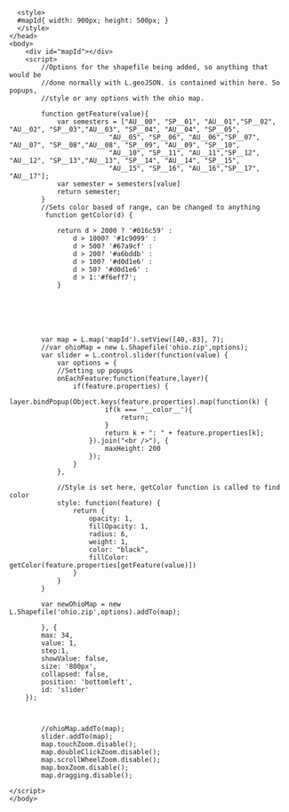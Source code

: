<html>
    <head>
      <title>A Leaflet map!</title>
      <link rel="stylesheet" href="https://unpkg.com/leaflet@1.2.0/dist/leaflet.css" />
      <link rel="stylesheet" href="leaflet-slider.css"/>
      <script src="https://unpkg.com/leaflet@1.2.0/dist/leaflet.js"></script>
      <script src="shp.js"></script>
      <script src="leaflet.shpfile.js"></script>
      <script src="catiline.js"></script>
      <script src ="leaflet-slider.js"></script>
      
      

      <style>
      #mapId{ width: 900px; height: 500px; }
      </style>
    </head>
    <body>        
        <div id="mapId"></div>
        <script>
            //Options for the shapefile being added, so anything that would be
            //done normally with L.geoJSON. is contained within here. So popups,
            //style or any options with the ohio map.

            function getFeature(value){
                var semesters = ["AU__00", "SP__01", "AU__01","SP__02", "AU__02", "SP__03","AU__03", "SP__04", "AU__04", "SP__05",
                             "AU__05", "SP__06", "AU__06","SP__07", "AU__07", "SP__08","AU__08", "SP__09", "AU__09", "SP__10",
                             "AU__10", "SP__11", "AU__11","SP__12", "AU__12", "SP__13","AU__13", "SP__14", "AU__14", "SP__15",
                             "AU__15", "SP__16", "AU__16","SP__17", "AU__17"];
                var semester = semesters[value]
                return semester;
            }
            //Sets color based of range, can be changed to anything
             function getColor(d) {
                
                return d > 2000 ? '#016c59' :
                    d > 1000? '#1c9099' :
                    d > 500? '#67a9cf' :
                    d > 200? '#a6bddb' :
                    d > 100? '#d0d1e6' :
                    d > 50? '#d0d1e6' :
                    d > 1:'#f6eff7';
                }
                
           
            
        
            
           
            var map = L.map('mapId').setView([40,-83], 7);
            //var ohioMap = new L.Shapefile('ohio.zip',options);
            var slider = L.control.slider(function(value) {
                var options = {
                //Setting up popups
                onEachFeature:function(feature,layer){
                    if(feature.properties) {
                        layer.bindPopup(Object.keys(feature.properties).map(function(k) {
                            if(k === '__color__'){
                                return;
                            }
                            return k + ": " + feature.properties[k];
                        }).join("<br />"), {
                            maxHeight: 200
                        });              
                    }
                },

                //Style is set here, getColor function is called to find color
                style: function(feature) {
                    return {
                        opacity: 1,
                        fillOpacity: 1,
                        radius: 6,
                        weight: 1,
                        color: "black",
                        fillColor: getColor(feature.properties[getFeature(value)])
                    }
                }
            }

            var newOhioMap = new L.Shapefile('ohio.zip',options).addTo(map);
            
            }, {
    		max: 34,
    		value: 1,
            step:1,
            showValue: false,
            size: '800px',
            collapsed: false,
            position: 'bottomleft',
    		id: 'slider'
		});



            //ohioMap.addTo(map);
            slider.addTo(map);
            map.touchZoom.disable();
            map.doubleClickZoom.disable();
            map.scrollWheelZoom.disable();
            map.boxZoom.disable();
            map.dragging.disable();

    </script>
    </body>
</html>

